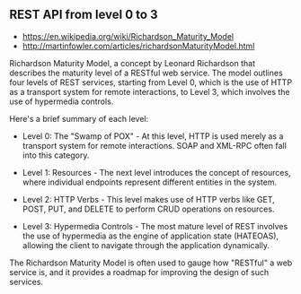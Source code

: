 ## REST API from level 0 to 3

- https://en.wikipedia.org/wiki/Richardson_Maturity_Model
- http://martinfowler.com/articles/richardsonMaturityModel.html


Richardson Maturity Model, a concept by Leonard Richardson that describes the maturity level of a RESTful web service. The model outlines four levels of REST services, starting from Level 0, which is the use of HTTP as a transport system for remote interactions, to Level 3, which involves the use of hypermedia controls.

Here's a brief summary of each level:

- Level 0: The "Swamp of POX" - At this level, HTTP is used merely as a transport system for remote interactions. SOAP and XML-RPC often fall into this category.

- Level 1: Resources - The next level introduces the concept of resources, where individual endpoints represent different entities in the system.

- Level 2: HTTP Verbs - This level makes use of HTTP verbs like GET, POST, PUT, and DELETE to perform CRUD operations on resources.

- Level 3: Hypermedia Controls - The most mature level of REST involves the use of hypermedia as the engine of application state (HATEOAS), allowing the client to navigate through the application dynamically.

The Richardson Maturity Model is often used to gauge how "RESTful" a web service is, and it provides a roadmap for improving the design of such services.





